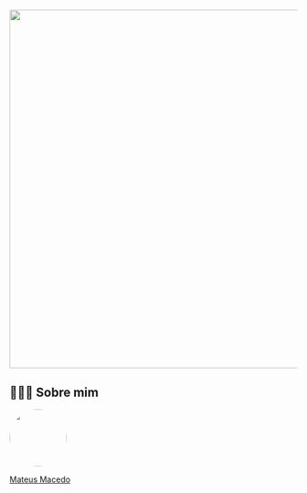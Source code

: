 <h1 align="center">
<img src="https://blog.fortestecnologia.com.br/wp-content/uploads/2020/01/fortes-tecnologia-inteligencia-artificial.png" width="1200" height="627">
 <br>
</h1>

## 👨🏻‍🚀 Sobre mim
<a href="https://www.linkedin.com/in/mateus-macedo-937a32163/">
 <img style="border-radius:50%" width="100px; "src="https://avatars.githubusercontent.com/u/63172367?s=460&u=11fd26ea8a7f5663d7707d7ef254e4f8bfca1b05&v=4"/>
 <p>Mateus Macedo</p>
</a>
